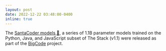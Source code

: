 ```yaml
---
layout: post
date: 2022-12-22 03:48:00-0400
inline: true
---
```


The [SantaCoder models 🎅](https://huggingface.co/bigcode/santacoder), a series of 1.1B parameter models trained on the Python, Java, and JavaScript subset of The Stack (v1.1) were released as part of the [BigCode](https://www.bigcode-project.org/) project.